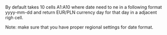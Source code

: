 By default takes 10 cells A1:A10 where date need to ne in a following format yyyy-mm-dd and return EUR/PLN currency day for that day in a adjacent righ cell.

Note: make sure that you have proper regional settings for date format.
